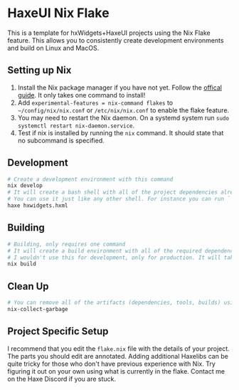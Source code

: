 # HaxeUI Nix Flake
This is a template for hxWidgets+HaxeUI projects using the Nix Flake feature. This allows you to consistently create development environments and build on Linux and MacOS.
## Setting up Nix
1. Install the Nix package manager if you have not yet.	Follow the [offical guide](https://nixos.org/download.html). It only takes one command to install!
2. Add ``experimental-features = nix-command flakes`` to ``~/config/nix/nix.conf`` or ``/etc/nix/nix.conf`` to enable the flake feature.
3. You may need to restart the Nix daemon. On a systemd system run ``sudo systemctl restart nix-daemon.service``.
4. Test if nix is installed by running the ``nix`` command. It should state that no subcommand is specified.
## Development
```bash
# Create a development environment with this command
nix develop
# It will create a bash shell with all of the project dependencies already loaded
# You can use it just like any other shell. For instance you can run ``haxe hxwidgets.hxml`` to build.
haxe hxwidgets.hxml
```
## Building
```bash
# Building, only requires one command
# It will create a build environment with all of the required dependencies setup and then run ``haxe hxwidgets.hxml``
# I wouldn't use this for development, only for production. It will take awhile!
nix build
```
## Clean Up
```bash
# You can remove all of the artifacts (dependencies, tools, builds) using the collect garbage command
nix-collect-garbage
```
## Project Specific Setup
I recommend that you edit the ``flake.nix`` file with the details of your project. The parts you should edit are annotated. Adding additional Haxelibs can be quite tricky for those who don't have previous experience with Nix. Try figuring it out on your own using what is currently in the flake. Contact me on the Haxe Discord if you are stuck.

